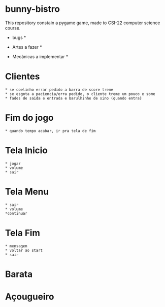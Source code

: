 # bunny-bistro
This repository constain a pygame game, made to CSI-22 computer science course.

* bugs *
    


* Artes a fazer *

* Mecânicas a implementar *



# Clientes
    * se coelinho errar pedido a barra de score treme
    * se esgota a paciencia/erra pedido, o cliente treme um pouco e some
    * fades de saida e entrada e barulhinho de sino (quando entra)


# Fim do jogo
    * quando tempo acabar, ir pra tela de fim
    


# Tela Inicio
    * jogar
    * volume
    * sair

# Tela Menu
    * sair
    * volume
    *continuar

# Tela Fim
    * mensagem
    * voltar ao start
    * sair



# Barata



# Açougueiro

